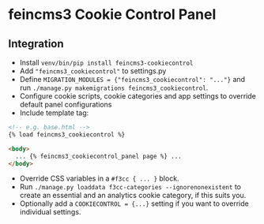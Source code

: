 # feincms3 Cookie Control Panel

## Integration

- Install `venv/bin/pip install feincms3-cookiecontrol`
- Add `"feincms3_cookiecontrol"` to settings.py
- Define `MIGRATION_MODULES = {"feincms3_cookiecontrol": "..."}` and run
  `./manage.py makemigrations feincms3_cookiecontrol`.
- Configure cookie scripts, cookie categories and app settings to override
  default panel configurations
- Include template tag:

```html
<!-- e.g. base.html -->
{% load feincms3_cookiecontrol %}

<body>
  ... {% feincms3_cookiecontrol_panel page %} ...
</body>
```

- Override CSS variables in a `#f3cc { ... }` block.
- Run `./manage.py loaddata f3cc-categories --ignorenonexistent` to create
  an essential and an analytics cookie category, if this suits you.
- Optionally add a `COOKIECONTROL = {...}` setting if you want to override
  individual settings.
